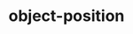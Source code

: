 ---
title: "object-position"
description: "The `object-position` CSS property specifies the alignment of the selected replaced element's contents within the element's box. Areas of the box which aren't covered by the replaced element's object will show the element's background."
category: css
last_test_date: "2021-07-15"
test_url: "/tests/css-object.html"
test_results_url: "https://app.emailonacid.com/app/acidtest/Rg26n7zpfSw6bcxjGdDU9eF0aieX8XR7QoXfSfjbOEKXt/list"
stats: {
    apple-mail: {
        macos: {
            "13":"y",
            "14":"y"
        },
        ios: {
            "13":"y",
            "14.6":"y"
        }
    },
    gmail: {
        desktop-webmail: {
            "2021-07":"y"
        },
        ios: {
            "2021-07":"a #1"
        },
        android: {
            "2021-07":"a #1"
        },
        mobile-webmail: {
            "2021-07":"n"
        }
    },
    orange: {
        desktop-webmail: {
            "2021-07":"n"
        },
        ios: {
            "2021-07":"n"
        },
        android: {
            "2021-07":"n"
        }
    },
    outlook: {
        outlook-one: {
            "2022-05": "y"
        },
        windows: {
            "2003":"n",
            "2007":"n",
            "2010":"n",
            "2013":"n",
            "2016":"n",
            "2019":"n"
        },
        windows-mail: {
            "2021-07":"n"
        },
        macos: {
            "2016":"n",
            "2019":"y"
        },
        outlook-com: {
            "2021-07":"y"
        },
        ios: {
            "2021-07":"y"
        },
        android: {
            "2021-07":"y"
        }
    },
    samsung-email: {
        android: {
            "7.0":"y"
        }
    },
    sfr: {
        desktop-webmail: {
            "2021-07":"y"
        },
        ios: {
            "2021-07":"y"
        },
        android: {
            "2021-07":"y"
        }
    },
    thunderbird: {
        macos: {
            "78.10":"y"
        }
    },
    aol: {
        desktop-webmail: {
            "2021-07":"n"
        },
        ios: {
            "2021-07":"n"
        },
        android: {
            "2021-07":"n"
        }
    },
    yahoo: {
        desktop-webmail: {
            "2021-07":"n"
        },
        ios: {
            "2021-07":"n"
        },
        android: {
            "2021-07":"n"
        }
    },
    protonmail: {
        desktop-webmail: {
            "2021-07":"y"
        },
        ios: {
            "2021-07":"y"
        },
        android: {
            "2021-07":"y"
        }
    },
    hey: {
        desktop-webmail: {
            "2021-07":"y"
        }
    },
    mail-ru: {
        desktop-webmail: {
            "2021-07":"y"
        }
    },
    fastmail: {
        desktop-webmail: {
            "2021-07": "y"
        }
    },
    laposte: {
        desktop-webmail: {
            "2021-08": "y"
        }
    }
}
notes_by_num: {
    "1": "Partial. Not supported with non Gmail accounts."
}
links: {
    "Can I use: object-position":"https://caniuse.com/object-position",
    "MDN: object-position":"https://developer.mozilla.org/en-US/docs/Web/CSS/object-position"
}
---